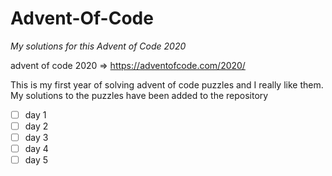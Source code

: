 # Advent-Of-Code
*My solutions for this Advent of Code 2020*

advent of code 2020 => https://adventofcode.com/2020/

This is my first year of solving advent of code puzzles
and I really like them. My solutions to the puzzles have been added
to the repository

- [ ] day 1
- [ ] day 2
- [ ] day 3
- [ ] day 4
- [ ] day 5
